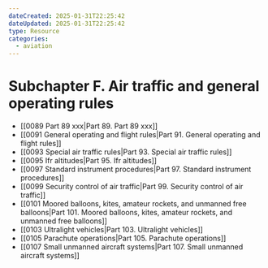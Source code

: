 ```yaml
---
dateCreated: 2025-01-31T22:25:42
dateUpdated: 2025-01-31T22:25:42
type: Resource
categories:
  - aviation
---
```


# Subchapter F. Air traffic and general operating rules

- [[0089 Part 89 xxx|Part 89. Part 89 xxx]]
- [[0091 General operating and flight rules|Part 91. General operating and flight rules]]
- [[0093 Special air traffic rules|Part 93. Special air traffic rules]]
- [[0095 Ifr altitudes|Part 95. Ifr altitudes]]
- [[0097 Standard instrument procedures|Part 97. Standard instrument procedures]]
- [[0099 Security control of air traffic|Part 99. Security control of air traffic]]
- [[0101 Moored balloons, kites, amateur rockets, and unmanned free balloons|Part 101. Moored balloons, kites, amateur rockets, and unmanned free balloons]]
- [[0103 Ultralight vehicles|Part 103. Ultralight vehicles]]
- [[0105 Parachute operations|Part 105. Parachute operations]]
- [[0107 Small unmanned aircraft systems|Part 107. Small unmanned aircraft systems]]
